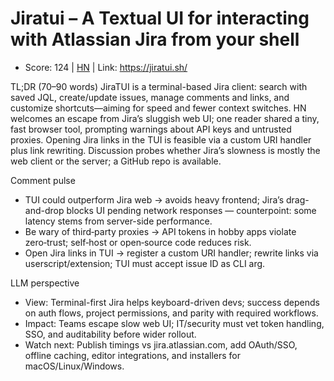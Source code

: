 # Jiratui – A Textual UI for interacting with Atlassian Jira from your shell

- Score: 124 | [HN](https://news.ycombinator.com/item?id=45198481) | Link: https://jiratui.sh/

TL;DR (70–90 words)
JiraTUI is a terminal-based Jira client: search with saved JQL, create/update issues, manage comments and links, and customize shortcuts—aiming for speed and fewer context switches. HN welcomes an escape from Jira’s sluggish web UI; one reader shared a tiny, fast browser tool, prompting warnings about API keys and untrusted proxies. Opening Jira links in the TUI is feasible via a custom URI handler plus link rewriting. Discussion probes whether Jira’s slowness is mostly the web client or the server; a GitHub repo is available.

Comment pulse
- TUI could outperform Jira web → avoids heavy frontend; Jira’s drag-and-drop blocks UI pending network responses — counterpoint: some latency stems from server-side performance.
- Be wary of third‑party proxies → API tokens in hobby apps violate zero‑trust; self‑host or open‑source code reduces risk.
- Open Jira links in TUI → register a custom URI handler; rewrite links via userscript/extension; TUI must accept issue ID as CLI arg.

LLM perspective
- View: Terminal-first Jira helps keyboard-driven devs; success depends on auth flows, project permissions, and parity with required workflows.
- Impact: Teams escape slow web UI; IT/security must vet token handling, SSO, and auditability before wider rollout.
- Watch next: Publish timings vs jira.atlassian.com, add OAuth/SSO, offline caching, editor integrations, and installers for macOS/Linux/Windows.
